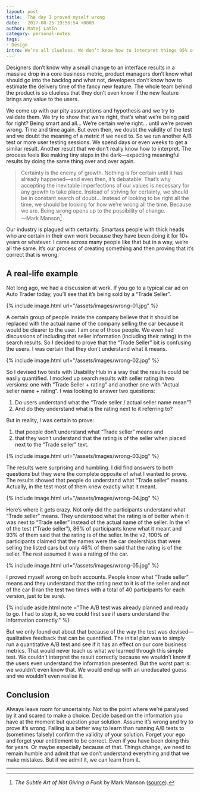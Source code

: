 ```yaml
---
layout: post
title:  The day I proved myself wrong
date:   2017-08-25 19:56:54 +0000
author: Matej Latin
category: personal-notes
tags:
- Design
intro: We’re all clueless. We don’t know how to interpret things 95% of the time, yet we act like we know it all. I’m talking about everyone that is involved in product development.
---
```


Designers don’t know why a small change to an interface results in a massive drop in a core business metric, product managers don’t know what should go into the backlog and what not, developers don’t know how to estimate the delivery time of the fancy new feature. The whole team behind the product is so clueless that they don’t even know if the new feature brings any value to the users. 

We come up with our pity assumptions and hypothesis and we try to validate them. We try to show that we’re right, that’s what we’re being paid for right? Being smart and all... We’re certain we’re right… until we’re proven wrong. Time and time again. But even then, we doubt the validity of the test and we doubt the meaning of a metric if we need to. So we run another A/B test or more user testing sessions. We spend days or even weeks to get a similar result. Another result that we don’t really know how to interpret. The process feels like making tiny steps in the dark—expecting meaningful results by doing the same thing over and over again. 

>Certainty is the enemy of growth. Nothing is for certain until it has already happened—and even then, it’s debatable. That’s why accepting the inevitable imperfections of our values is necessary for any growth to take place. Instead of striving for certainty, we should be in constant search of doubt… Instead of looking to be right all the time, we should be looking for how we’re wrong all the time. Because we are. Being wrong opens up to the possibility of change.  
—Mark Manson[^1]

Our industry is plagued with certainty. Smartass people with thick heads who are certain in their own work because they have been doing it for 10+ years or whatever. I came across many people like that but in a way, we’re all the same. It’s our process of creating something and then proving that it’s correct that is wrong. 

## A real-life example

Not long ago, we had a discussion at work. If you go to a typical car ad on Auto Trader today, you’ll see that it’s being sold by a “Trade Seller”.

{% include image.html url="/assets/images/wrong-01.jpg" %}

A certain group of people inside the company believe that it should be replaced with the actual name of the company selling the car because it would be clearer to the user. I am one of those people. We even had discussions of including that seller information (including their rating) in the search results. So I decided to prove that the “Trade Seller” bit is confusing the users. I was certain that they don’t understand what it means.

{% include image.html url="/assets/images/wrong-02.jpg" %}

So I devised two tests with Usability Hub in a way that the results could be easily quantified. I mocked up search results with seller rating in two versions: one with “Trade Seller + rating” and another one with “Actual seller name + rating”. I was looking to answer two questions:

1. Do users understand what the “Trade seller / actual seller name mean”?
2. And  do they understand what is the rating next to it referring to? 

But in reality, I was certain to prove:

1. that people don’t understand what “Trade seller” means and
2. that they won’t understand that the rating is of the seller when placed next to the “Trade seller” text.

{% include image.html url="/assets/images/wrong-03.jpg" %}

The results were surprising and humbling. I did find answers to both questions but they were the complete opposite of what I wanted to prove. The results showed that people do understand what “Trade seller” means. Actually, in the test most of them knew exactly what it meant.

{% include image.html url="/assets/images/wrong-04.jpg" %}

Here’s where it gets crazy. Not only did the participants understand what “Trade seller” means. They understood what the rating is of better when it was next to “Trade seller” instead of the actual name of the seller. In the v1 of the test (“Trade seller”), 86% of participants knew what it meant and 93% of them said that the rating is of the seller. In the v2, 100% of participants claimed that the names were the car dealerships that were selling the listed cars but only 46% of them said that the rating is of the seller. The rest assumed it was a rating of the car.

{% include image.html url="/assets/images/wrong-05.jpg" %}

I proved myself wrong on both accounts. People know what “Trade seller” means and they understand that the rating next to it is of the seller and not of the car (I ran the test two times with a total of 40 participants for each version, just to be sure).

{% include aside.html note ="The A/B test was already planned and ready to go. I had to stop it, so we could first see if users understand the information correctly." %}

But we only found out about that because of the way the test was devised—qualitative feedback that can be quantified. The initial plan was to simply run a quantitative A/B test and see if it has an effect on our core business metrics. That would never teach us what we learned through this simple test. We couldn’t interpret the result correctly because we wouldn’t know if the users even understand the information presented. But the worst part is: we wouldn’t even know that. We would end up with an uneducated guess and we wouldn’t even realise it.

## Conclusion

Always leave room for uncertainty. Not to the point where we’re paralysed by it and scared to make a choice. Decide based on the information you have at the moment but question your solution. Assume it’s wrong and try to prove it’s wrong. Failing is a better way to learn than running A/B tests to (sometimes falsely) confirm the validity of your solution. Forget your ego and forget your entitlement to be correct. Even if you have been doing this for years. Or maybe especially because of that. Things change, we need to remain humble and admit that we don’t understand everything and that we make mistakes. But if we admit it, we can learn from it.

-----

[^1]: *The Subtle Art of Not Giving a Fuck* by Mark Manson ([source](https://www.goodreads.com/book/show/28257707-the-subtle-art-of-not-giving-a-f-ck?ac=1&from_search=true)). 